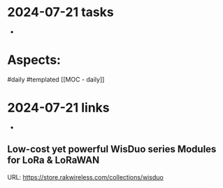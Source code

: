 
# 2024-07-21 tasks

- 

# Aspects:
#daily #templated
[[MOC - daily]]

# 2024-07-21 links
- 


## Low-cost yet powerful WisDuo series Modules for LoRa & LoRaWAN
URL: https://store.rakwireless.com/collections/wisduo
